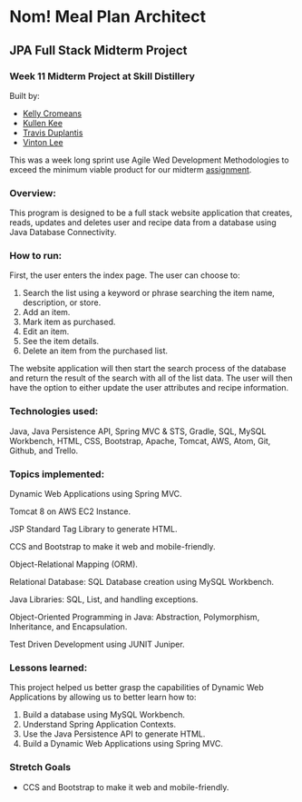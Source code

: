 # Nom! Meal Plan Architect

## JPA Full Stack Midterm Project

### Week 11 Midterm Project at Skill Distillery

Built by:
* [Kelly Cromeans](https://github.com/Kvothik)
* [Kullen Kee](https://github.com/VentusSynergy)
* [Travis Duplantis](https://github.com/tduplantis83)
* [Vinton Lee](https://github.com/vintonl)

This was a week long sprint use Agile Wed Development Methodologies to exceed the minimum viable product for our midterm  [assignment](https://github.com/VentusSynergy/MidtermProject/blob/master/Assignment.md).

### Overview:

This program is designed to be a full stack website application that creates, reads, updates and deletes user and recipe data from a database using Java Database Connectivity.

### How to run:

First, the user enters the index page. The user can choose to:
1. Search the list using a keyword or phrase searching the item name, description, or store.
2. Add an item.
3. Mark item as purchased.
4. Edit an item.
5. See the item details.
6. Delete an item from the purchased list.

The website application will then start the search process of the database and return the result of the search with all of the list data. The user will then have the option to either update the user attributes and recipe information.

### Technologies used:

Java, Java Persistence API, Spring MVC & STS, Gradle, SQL, MySQL Workbench, HTML, CSS, Bootstrap, Apache, Tomcat, AWS, Atom, Git, Github, and Trello.

### Topics implemented:

Dynamic Web Applications using Spring MVC.

Tomcat 8 on AWS EC2 Instance.

JSP Standard Tag Library to generate HTML.

CCS and Bootstrap to make it web and mobile-friendly.

Object-Relational Mapping (ORM).

Relational Database: SQL Database creation using MySQL Workbench.

Java Libraries: SQL, List, and handling exceptions.

Object-Oriented Programming in Java: Abstraction, Polymorphism, Inheritance, and Encapsulation.

Test Driven Development using JUNIT Juniper.

### Lessons learned:

This project helped us better grasp the capabilities of Dynamic Web Applications by allowing us to better learn how to:
1. Build a database using MySQL Workbench.
2. Understand Spring Application Contexts.
3. Use the Java Persistence API to generate HTML.
4. Build a Dynamic Web Applications using Spring MVC.

### Stretch Goals
* CCS and Bootstrap to make it web and mobile-friendly.
